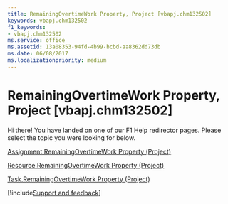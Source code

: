 ```yaml
---
title: RemainingOvertimeWork Property, Project [vbapj.chm132502]
keywords: vbapj.chm132502
f1_keywords:
- vbapj.chm132502
ms.service: office
ms.assetid: 13a08353-94fd-4b99-bcbd-aa8362dd73db
ms.date: 06/08/2017
ms.localizationpriority: medium
---
```



# RemainingOvertimeWork Property, Project [vbapj.chm132502]

Hi there! You have landed on one of our F1 Help redirector pages. Please select the topic you were looking for below.

[Assignment.RemainingOvertimeWork Property (Project)](https://msdn.microsoft.com/library/6db49689-8fb9-e42c-d279-aadca2154bc6%28Office.15%29.aspx)

[Resource.RemainingOvertimeWork Property (Project)](https://msdn.microsoft.com/library/f5b3ae63-5983-60e4-517b-b484b35505c0%28Office.15%29.aspx)

[Task.RemainingOvertimeWork Property (Project)](https://msdn.microsoft.com/library/31dd461e-7332-ba6a-3966-323fe33fed3a%28Office.15%29.aspx)

[!include[Support and feedback](~/includes/feedback-boilerplate.md)]